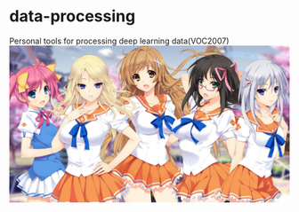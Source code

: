 # data-processing
Personal tools for processing deep learning data(VOC2007)
![test_image](https://github.com/jinbooooom/data-processing/blob/master/demo/76.jpg)
